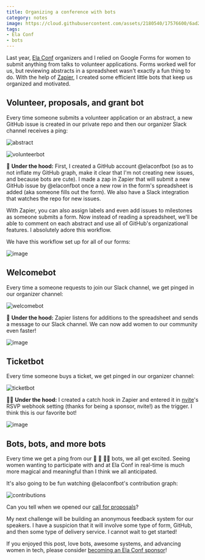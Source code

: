 ```yaml
---
title: Organizing a conference with bots
category: notes
image: https://cloud.githubusercontent.com/assets/2180540/17576600/6ad2076e-5f42-11e6-8b3a-d2ca29823192.png
tags:
- Ela Conf
- bots
---
```


Last year, [Ela Conf](http://elaconf.com) organizers and I relied on Google Forms for women to submit anything from talks to volunteer applications. Forms worked well for us, but reviewing abstracts in a spreadsheet wasn't exactly a fun thing to do. With the help of [Zapier](https://zapier.com/), I created some efficient little bots that keep us organized and motivated.

## Volunteer, proposals, and grant bot

Every time someone submits a volunteer application or an abstract, a new GitHub issue is created in our private repo and then our organizer Slack channel receives a ping:

![abstract](https://cloud.githubusercontent.com/assets/2180540/17576762/664883c4-5f44-11e6-8a1b-f8c644526672.png)


![volunteerbot](https://cloud.githubusercontent.com/assets/2180540/17576748/3b4f1bd8-5f44-11e6-946d-2cc2c0290260.png)


:raising_hand: **Under the hood:** First, I created a GitHub account @elaconfbot (so as to not inflate my GitHub graph, make it clear that I'm not creating new issues, and because bots are cute). I made a zap in Zapier that will submit a new GitHub issue by @elaconfbot once a new row in the form's spreadsheet is added (aka someone fills out the form). We also have a Slack integration that watches the repo for new issues.

With Zapier, you can also assign labels and even add issues to milestones as someone submits a form. Now instead of reading a spreadsheet, we'll be able to comment on each abstract and use all of GitHub's organizational features. I absolutely adore this workflow.

We have this workflow set up for all of our forms:

![image](https://cloud.githubusercontent.com/assets/2180540/17576807/d451df46-5f44-11e6-8736-f3c6d60ff112.png)


## Welcomebot

Every time a someone requests to join our Slack channel, we get pinged in our organizer channel:

![welcomebot](https://cloud.githubusercontent.com/assets/2180540/17576722/d80304d6-5f43-11e6-9057-83af82176149.png)

:wave: **Under the hood:** Zapier listens for additions to the spreadsheet and sends a message to our Slack channel. We can now add women to our community even faster!

![image](https://cloud.githubusercontent.com/assets/2180540/17576797/bc0f2f92-5f44-11e6-9bfe-addc4bd3547c.png)


## Ticketbot

Every time someone buys a ticket, we get pinged in our organizer channel:

![ticketbot](https://cloud.githubusercontent.com/assets/2180540/17576736/0d04adce-5f44-11e6-9bcb-2559e892fe3d.png)

:ok_woman: **Under the hood:** I created a catch hook in Zapier and entered it in [nvite](https://nvite.com)'s RSVP webhook setting (thanks for being a sponsor, nvite!) as the trigger. I think this is our favorite bot!

![image](https://cloud.githubusercontent.com/assets/2180540/17576784/9cc48722-5f44-11e6-91ce-82e893ffbf30.png)


## Bots, bots, and more bots

Every time we get a ping from our :raising_hand: :wave: :ok_woman: bots, we all get excited. Seeing women wanting to participate with and at Ela Conf in real-time is much more magical and meaningful than I think we all anticipated.

It's also going to be fun watching @elaconfbot's contribution graph:

![contributions](https://cloud.githubusercontent.com/assets/2180540/17576770/84f44ea2-5f44-11e6-8be1-3b62e5a81bca.png)

Can you tell when we opened our [call for proposals](http://elaconf.com/proposals/)?

My next challenge will be building an anonymous feedback system for our speakers. I have a suspicion that it will involve some type of form, GitHub, and then some type of delivery service. I cannot wait to get started!

If you enjoyed this post, love bots, awesome systems, and advancing women in tech, please consider [becoming an Ela Conf sponsor](http://elaconf.com/sponsor/)!

